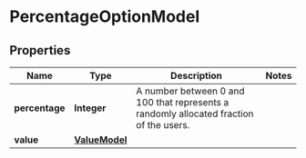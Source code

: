 

# PercentageOptionModel


## Properties

| Name | Type | Description | Notes |
|------------ | ------------- | ------------- | -------------|
|**percentage** | **Integer** | A number between 0 and 100 that represents a randomly allocated fraction of the users. |  |
|**value** | [**ValueModel**](ValueModel.md) |  |  |



